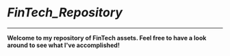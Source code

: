 # *FinTech_Repository*

---

**Welcome to my repository of FinTech assets.  Feel free to have a look around to see what I've accomplished!**